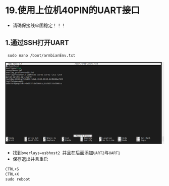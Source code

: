# 19.使用上位机40PIN的UART接口

* 请确保接线牢固稳定！！！

## 1.通过SSH打开UART

```
 sudo nano /boot/armbianEnv.txt
```

![I2C](../../images/boards/fly_pi_v2/I2C.png)

* 找到`overlays=usbhost2 `并且在后面添加`UART2`与`UART1`
* 保存退出并且重启

```
CTRL+S
CTRL+X
sudo reboot
```

